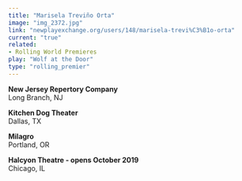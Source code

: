```yaml
---
title: "Marisela Treviño Orta"
image: "img_2372.jpg"
link: "newplayexchange.org/users/148/marisela-trevi%C3%B1o-orta"
current: "true"
related:
- Rolling World Premieres
play: "Wolf at the Door"
type: "rolling_premier"
---
```


**New Jersey Repertory Company**\
Long Branch, NJ

**Kitchen Dog Theater**\
Dallas, TX

**Milagro**\
Portland, OR

**Halcyon Theatre - opens October 2019**\
Chicago, IL
